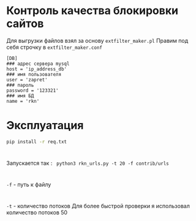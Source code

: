 # Контроль качества блокировки сайтов 
Для выгрузки файлов взял за основу ```extfilter_maker.pl```
Правим под себя строчку в ```extfilter_maker.conf```
```
[DB]
### адрес сервера mysql
host = 'ip_address_db'
### имя пользователя
user = 'zapret'
### пароль
password = '123321'
### имя БД
name = 'rkn'
```
# Эксплуатация 
```sh
pip install -r req.txt
```
#
Запускается так : ``` python3 rkn_urls.py -t 20 -f contrib/urls```
#
```-f``` - путь к файлу
#
```-t``` - количество потоков
Для более быстрой проверки я использовал количество потоков 50
